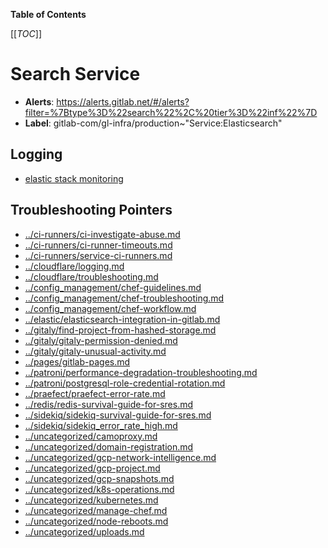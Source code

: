 <!-- MARKER: do not edit this section directly. Edit services/service-catalog.yml then run scripts/generate-docs -->

**Table of Contents**

[[_TOC_]]

#  Search Service
* **Alerts**: https://alerts.gitlab.net/#/alerts?filter=%7Btype%3D%22search%22%2C%20tier%3D%22inf%22%7D
* **Label**: gitlab-com/gl-infra/production~"Service:Elasticsearch"

## Logging

* [elastic stack monitoring](https://00a4ef3362214c44a044feaa539b4686.us-central1.gcp.cloud.es.io:9243/app/monitoring#/overview?_g=(cluster_uuid:D31oWYIkTUWCDPHigrPwHg))

## Troubleshooting Pointers

* [../ci-runners/ci-investigate-abuse.md](../ci-runners/ci-investigate-abuse.md)
* [../ci-runners/ci-runner-timeouts.md](../ci-runners/ci-runner-timeouts.md)
* [../ci-runners/service-ci-runners.md](../ci-runners/service-ci-runners.md)
* [../cloudflare/logging.md](../cloudflare/logging.md)
* [../cloudflare/troubleshooting.md](../cloudflare/troubleshooting.md)
* [../config_management/chef-guidelines.md](../config_management/chef-guidelines.md)
* [../config_management/chef-troubleshooting.md](../config_management/chef-troubleshooting.md)
* [../config_management/chef-workflow.md](../config_management/chef-workflow.md)
* [../elastic/elasticsearch-integration-in-gitlab.md](../elastic/elasticsearch-integration-in-gitlab.md)
* [../gitaly/find-project-from-hashed-storage.md](../gitaly/find-project-from-hashed-storage.md)
* [../gitaly/gitaly-permission-denied.md](../gitaly/gitaly-permission-denied.md)
* [../gitaly/gitaly-unusual-activity.md](../gitaly/gitaly-unusual-activity.md)
* [../pages/gitlab-pages.md](../pages/gitlab-pages.md)
* [../patroni/performance-degradation-troubleshooting.md](../patroni/performance-degradation-troubleshooting.md)
* [../patroni/postgresql-role-credential-rotation.md](../patroni/postgresql-role-credential-rotation.md)
* [../praefect/praefect-error-rate.md](../praefect/praefect-error-rate.md)
* [../redis/redis-survival-guide-for-sres.md](../redis/redis-survival-guide-for-sres.md)
* [../sidekiq/sidekiq-survival-guide-for-sres.md](../sidekiq/sidekiq-survival-guide-for-sres.md)
* [../sidekiq/sidekiq_error_rate_high.md](../sidekiq/sidekiq_error_rate_high.md)
* [../uncategorized/camoproxy.md](../uncategorized/camoproxy.md)
* [../uncategorized/domain-registration.md](../uncategorized/domain-registration.md)
* [../uncategorized/gcp-network-intelligence.md](../uncategorized/gcp-network-intelligence.md)
* [../uncategorized/gcp-project.md](../uncategorized/gcp-project.md)
* [../uncategorized/gcp-snapshots.md](../uncategorized/gcp-snapshots.md)
* [../uncategorized/k8s-operations.md](../uncategorized/k8s-operations.md)
* [../uncategorized/kubernetes.md](../uncategorized/kubernetes.md)
* [../uncategorized/manage-chef.md](../uncategorized/manage-chef.md)
* [../uncategorized/node-reboots.md](../uncategorized/node-reboots.md)
* [../uncategorized/uploads.md](../uncategorized/uploads.md)
<!-- END_MARKER -->

<!-- ## Summary -->

<!-- ## Architecture -->

<!-- ## Performance -->

<!-- ## Scalability -->

<!-- ## Availability -->

<!-- ## Durability -->

<!-- ## Security/Compliance -->

<!-- ## Monitoring/Alerting -->

<!-- ## Links to further Documentation -->
